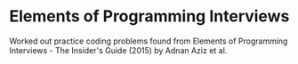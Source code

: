 Elements of Programming Interviews
=================

Worked out practice coding problems found from Elements of Programming Interviews - The Insider's Guide (2015) by Adnan Aziz et al.

